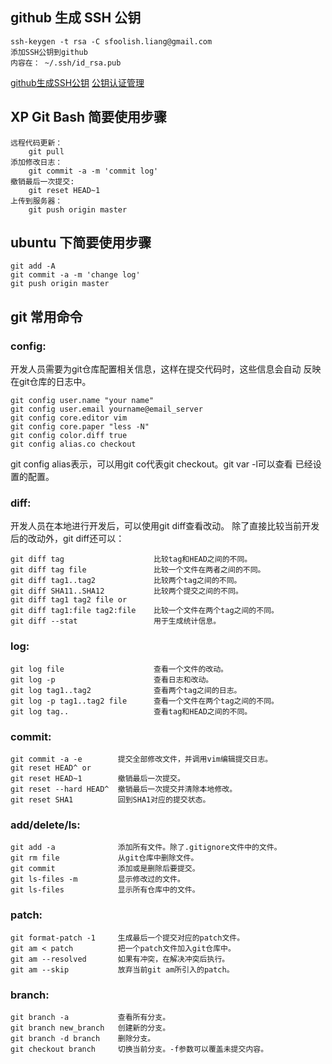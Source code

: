 
## github 生成 SSH 公钥
    ssh-keygen -t rsa -C sfoolish.liang@gmail.com
    添加SSH公钥到github
    内容在： ~/.ssh/id_rsa.pub
[github生成SSH公钥](http://blog.chinaunix.net/uid-26185912-id-3327885.html)
[公钥认证管理](http://www.worldhello.net/gotgithub/03-project-hosting/030-repo-authz.html)

## XP Git Bash 简要使用步骤
    远程代码更新：
        git pull
    添加修改日志：
        git commit -a -m 'commit log'
    撤销最后一次提交:
        git reset HEAD~1
    上传到服务器：
        git push origin master

## ubuntu 下简要使用步骤
    git add -A
    git commit -a -m 'change log'
    git push origin master

## git 常用命令
### config:

开发人员需要为git仓库配置相关信息，这样在提交代码时，这些信息会自动
反映在git仓库的日志中。

    git config user.name "your name"
    git config user.email yourname@email_server
    git config core.editor vim
    git config core.paper "less -N"
    git config color.diff true
    git config alias.co checkout

git config alias表示，可以用git co代表git checkout。git var -l可以查看
已经设置的配置。

### diff:

开发人员在本地进行开发后，可以使用git diff查看改动。
除了直接比较当前开发后的改动外，git diff还可以：

    git diff tag                    比较tag和HEAD之间的不同。
    git diff tag file               比较一个文件在两者之间的不同。
    git diff tag1..tag2             比较两个tag之间的不同。
    git diff SHA11..SHA12           比较两个提交之间的不同。
    git diff tag1 tag2 file or
    git diff tag1:file tag2:file    比较一个文件在两个tag之间的不同。
    git diff --stat                 用于生成统计信息。

### log:

    git log file                    查看一个文件的改动。
    git log -p                      查看日志和改动。
    git log tag1..tag2              查看两个tag之间的日志。
    git log -p tag1..tag2 file      查看一个文件在两个tag之间的不同。
    git log tag..                   查看tag和HEAD之间的不同。

### commit:

    git commit -a -e        提交全部修改文件，并调用vim编辑提交日志。
    git reset HEAD^ or
    git reset HEAD~1        撤销最后一次提交。
    git reset --hard HEAD^  撤销最后一次提交并清除本地修改。
    git reset SHA1          回到SHA1对应的提交状态。

### add/delete/ls:

    git add -a              添加所有文件。除了.gitignore文件中的文件。
    git rm file             从git仓库中删除文件。
    git commit              添加或是删除后要提交。
    git ls-files -m         显示修改过的文件。
    git ls-files            显示所有仓库中的文件。

### patch:

    git format-patch -1     生成最后一个提交对应的patch文件。
    git am < patch          把一个patch文件加入git仓库中。
    git am --resolved       如果有冲突，在解决冲突后执行。
    git am --skip           放弃当前git am所引入的patch。

### branch:

    git branch -a           查看所有分支。
    git branch new_branch   创建新的分支。
    git branch -d branch    删除分支。
    git checkout branch     切换当前分支。-f参数可以覆盖未提交内容。
